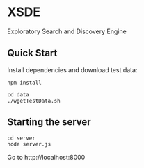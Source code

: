 # XSDE 
Exploratory Search and Discovery Engine 

## Quick Start
Install dependencies and download test data:

```
npm install

cd data
./wgetTestData.sh

```

## Starting the server
```
cd server
node server.js
```

Go to http://localhost:8000

